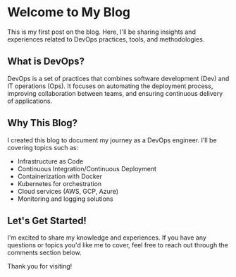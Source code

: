 # Welcome to My Blog

This is my first post on the blog. Here, I'll be sharing insights and experiences related to DevOps practices, tools, and methodologies.

## What is DevOps?

DevOps is a set of practices that combines software development (Dev) and IT operations (Ops). It focuses on automating the deployment process, improving collaboration between teams, and ensuring continuous delivery of applications.

## Why This Blog?

I created this blog to document my journey as a DevOps engineer. I'll be covering topics such as:

- Infrastructure as Code
- Continuous Integration/Continuous Deployment
- Containerization with Docker
- Kubernetes for orchestration
- Cloud services (AWS, GCP, Azure)
- Monitoring and logging solutions

## Let's Get Started!

I'm excited to share my knowledge and experiences. If you have any questions or topics you'd like me to cover, feel free to reach out through the comments section below.

Thank you for visiting!